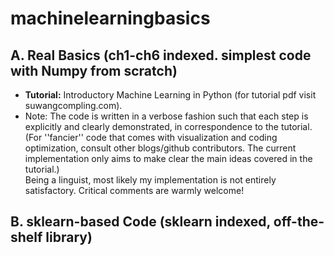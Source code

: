 # machinelearningbasics

## A. Real Basics (ch1-ch6 indexed. simplest code with Numpy from scratch)

* **Tutorial:** Introductory Machine Learning in Python (for tutorial pdf visit suwangcompling.com).
* Note: The code is written in a verbose fashion such that each step is explicitly and clearly demonstrated, in correspondence to the tutorial. (For ''fancier'' code that comes with visualization and coding optimization, consult other blogs/github contributors. The current implementation only aims to make clear the main ideas covered in the tutorial.)  
Being a linguist, most likely my implementation is not entirely satisfactory. Critical comments are warmly welcome!  

## B. sklearn-based Code (sklearn indexed, off-the-shelf library)






